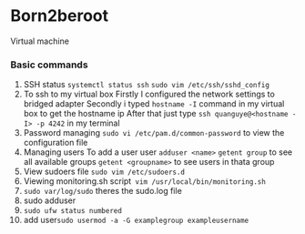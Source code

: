 # Born2beroot
Virtual machine 
### Basic commands
1. SSH status
`systemctl status ssh`
`sudo vim /etc/ssh/sshd_config`
3. To ssh to my virtual box
Firstly I configured the network settings to bridged adapter
Secondly i typed `hostname -I` command in my virtual box to get the hostname ip
After that just type `ssh quanguye@<hostname -I> -p 4242` in my terminal
4. Password managing
`sudo vi /etc/pam.d/common-password` to view the configuration file
5. Managing users
To add a user user `adduser <name>`
`getent group` to see all available groups
`getent <groupname>` to see users in thata group
6. View sudoers file
`sudo vim /etc/sudoers.d`
7. Viewing monitoring.sh script`
vim /usr/local/bin/monitoring.sh`
8. `sudo var/log/sudo` theres the sudo.log file
9. sudo adduser <new username>
10. `sudo ufw status numbered`
11. add user`sudo usermod -a -G examplegroup exampleusername`
